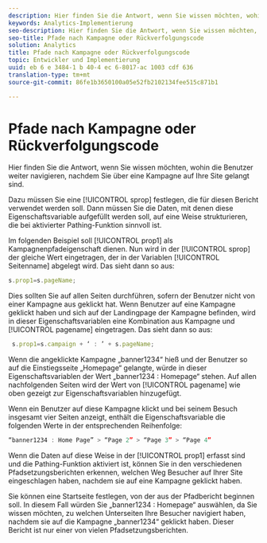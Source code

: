 ```yaml
---
description: Hier finden Sie die Antwort, wenn Sie wissen möchten, wohin die Benutzer weiter navigieren, nachdem Sie über eine Kampagne auf Ihre Site gelangt sind.
keywords: Analytics-Implementierung
seo-description: Hier finden Sie die Antwort, wenn Sie wissen möchten, wohin die Benutzer weiter navigieren, nachdem Sie über eine Kampagne auf Ihre Site gelangt sind.
seo-title: Pfade nach Kampagne oder Rückverfolgungscode
solution: Analytics
title: Pfade nach Kampagne oder Rückverfolgungscode
topic: Entwickler und Implementierung
uuid: eb 6 e 3484-1 b 40-4 ec 6-8017-ac 1003 cdf 636
translation-type: tm+mt
source-git-commit: 86fe1b3650100a05e52fb2102134fee515c871b1

---
```



# Pfade nach Kampagne oder Rückverfolgungscode

Hier finden Sie die Antwort, wenn Sie wissen möchten, wohin die Benutzer weiter navigieren, nachdem Sie über eine Kampagne auf Ihre Site gelangt sind.

Dazu müssen Sie eine [!UICONTROL sprop] festlegen, die für diesen Bericht verwendet werden soll. Dann müssen Sie die Daten, mit denen diese Eigenschaftsvariable aufgefüllt werden soll, auf eine Weise strukturieren, die bei aktivierter Pathing-Funktion sinnvoll ist.

Im folgenden Beispiel soll [!UICONTROL prop1] als Kampagnenpfadeigenschaft dienen. Nun wird in der [!UICONTROL sprop] der gleiche Wert eingetragen, der in der Variablen [!UICONTROL Seitenname] abgelegt wird. Das sieht dann so aus:

```js
s.prop1=s.pageName;
```

Dies sollten Sie auf allen Seiten durchführen, sofern der Benutzer nicht von einer Kampagne aus geklickt hat. Wenn Benutzer auf eine Kampagne geklickt haben und sich auf der Landingpage der Kampagne befinden, wird in dieser Eigenschaftsvariablen eine Kombination aus Kampagne und [!UICONTROL pagename] eingetragen. Das sieht dann so aus:

```js
 s.prop1=s.campaign + ‘ : ’ + s.pageName;
```

Wenn die angeklickte Kampagne „banner1234“ hieß und der Benutzer so auf die Einstiegsseite „Homepage“ gelangte, würde in dieser Eigenschaftsvariablen der Wert „banner1234 : Homepage“ stehen. Auf allen nachfolgenden Seiten wird der Wert von [!UICONTROL pagename] wie oben gezeigt zur Eigenschaftsvariablen hinzugefügt.

Wenn ein Benutzer auf diese Kampagne klickt und bei seinem Besuch insgesamt vier Seiten anzeigt, enthält die Eigenschaftsvariable die folgenden Werte in der entsprechenden Reihenfolge:

```js
“banner1234 : Home Page” > “Page 2” > “Page 3” > “Page 4”
```

Wenn die Daten auf diese Weise in der [!UICONTROL prop1] erfasst sind und die Pathing-Funktion aktiviert ist, können Sie in den verschiedenen Pfadsetzungsberichten erkennen, welchen Weg Besucher auf Ihrer Site eingeschlagen haben, nachdem sie auf eine Kampagne geklickt haben.

Sie können eine Startseite festlegen, von der aus der Pfadbericht beginnen soll. In diesem Fall würden Sie „banner1234 : Homepage“ auswählen, da Sie wissen möchten, zu welchen Unterseiten Ihre Besucher navigiert haben, nachdem sie auf die Kampagne „banner1234“ geklickt haben. Dieser Bericht ist nur einer von vielen Pfadsetzungsberichten.
